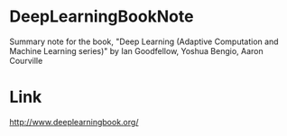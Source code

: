 # DeepLearningBookNote
Summary note for the book, "Deep Learning (Adaptive Computation and Machine Learning series)"  by Ian Goodfellow, Yoshua Bengio, Aaron Courville

# Link
http://www.deeplearningbook.org/
